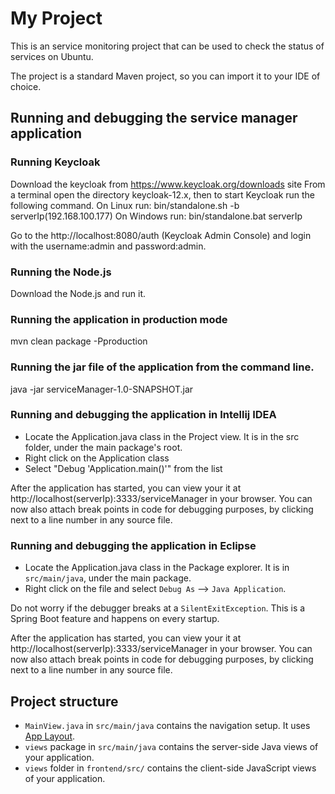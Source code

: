 # My Project

This is an service monitoring  project that can be used to check the status of services on Ubuntu.

The project is a standard Maven project, so you can import it to your IDE of choice. 

## Running and debugging the service manager application
### Running Keycloak
Download the keycloak from https://www.keycloak.org/downloads site 
From a terminal open the directory keycloak-12.x, then to start Keycloak run the following command.
On Linux run:
bin/standalone.sh -b  serverIp(192.168.100.177)
On Windows run:
bin/standalone.bat serverIp

Go to the http://localhost:8080/auth (Keycloak Admin Console) and login with the username:admin and password:admin.

### Running the Node.js  
Download the Node.js and run it.
 
 ### Running the application in production mode
mvn clean package -Pproduction 

### Running the jar file of the application from the command line.
java -jar serviceManager-1.0-SNAPSHOT.jar

### Running and debugging the application in Intellij IDEA
- Locate the Application.java class in the Project view. It is in the src folder, under the main package's root.
- Right click on the Application class
- Select "Debug 'Application.main()'" from the list

After the application has started, you can view your it at http://localhost(serverIp):3333/serviceManager in your browser. 
You can now also attach break points in code for debugging purposes, by clicking next to a line number in any source file.

### Running and debugging the application in Eclipse
- Locate the Application.java class in the Package explorer. It is in `src/main/java`, under the main package.
- Right click on the file and select `Debug As` --> `Java Application`.

Do not worry if the debugger breaks at a `SilentExitException`. This is a Spring Boot feature and happens on every startup.

After the application has started, you can view your it at http://localhost(serverIp):3333/serviceManager in your browser.
You can now also attach break points in code for debugging purposes, by clicking next to a line number in any source file.
## Project structure

- `MainView.java` in `src/main/java` contains the navigation setup. It uses [App Layout](https://vaadin.com/components/vaadin-app-layout).
- `views` package in `src/main/java` contains the server-side Java views of your application.
- `views` folder in `frontend/src/` contains the client-side JavaScript views of your application.


